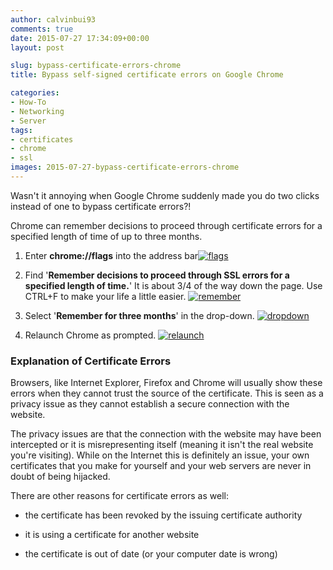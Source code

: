 ```yaml
---
author: calvinbui93
comments: true
date: 2015-07-27 17:34:09+00:00
layout: post

slug: bypass-certificate-errors-chrome
title: Bypass self-signed certificate errors on Google Chrome

categories:
- How-To
- Networking
- Server
tags:
- certificates
- chrome
- ssl
images: 2015-07-27-bypass-certificate-errors-chrome
---
```


Wasn't it annoying when Google Chrome suddenly made you do two clicks instead of one to bypass certificate errors?!

<!-- more -->

Chrome can remember decisions to proceed through certificate errors for a specified length of time of up to three months.



	
  1. Enter **chrome://flags** into the address bar[![flags](/images/{{page.images}}/flags.jpg)](/images/{{page.images}}/flags.jpg)

	
  2. Find '**Remember decisions to proceed through SSL errors for a specified length of time.**' It is about 3/4 of the way down the page. Use CTRL+F to make your life a little easier. [![remember](/images/{{page.images}}/remember.jpg)](/images/{{page.images}}/remember.jpg)

	
  3. Select '**Remember for three months**' in the drop-down. [![dropdown](/images/{{page.images}}/dropdown.jpg)](/images/{{page.images}}/dropdown.jpg)

	
  4. Relaunch Chrome as prompted. [![relaunch](/images/{{page.images}}/relaunch.jpg)](/images/{{page.images}}/relaunch.jpg)




### Explanation of Certificate Errors


Browsers, like Internet Explorer, Firefox and Chrome will usually show these errors when they cannot trust the source of the certificate. This is seen as a privacy issue as they cannot establish a secure connection with the website.

The privacy issues are that the connection with the website may have been intercepted or it is misrepresenting itself (meaning it isn't the real website you're visiting). While on the Internet this is definitely an issue, your own certificates that you make for yourself and your web servers are never in doubt of being hijacked.

There are other reasons for certificate errors as well:



	
  * the certificate has been revoked by the issuing certificate authority

	
  * it is using a certificate for another website

	
  * the certificate is out of date (or your computer date is wrong)


